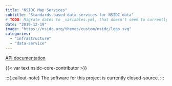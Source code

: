 ```yaml
---
title: "NSIDC Map Services"
subtitle: "Standards-based data services for NSIDC data"
# TODO: Migrate dates to _variables.yml, that doesn't seem to currently be supported.
date: "2019-12-19"
image: "https://nsidc.org/themes/custom/nsidc/logo.svg"
categories:
  - "infrastructure"
  - "data-service"
---
```


[API documentation](https://nsidc.org/data/user-resources/help-center/guide-nsidc-data-map-services-api)

{{< var text.nsidc-core-contributor >}}

:::{.callout-note}
The software for this project is currently closed-source.
:::
